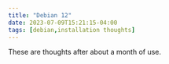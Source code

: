 ```yaml
---
title: "Debian 12"
date: 2023-07-09T15:21:15-04:00
tags: [debian,installation thoughts]
---
```


These are thoughts after about a month of use.